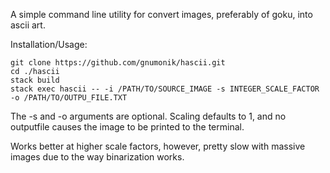 A simple command line utility for convert images, preferably of goku, into ascii art.

Installation/Usage:

```
git clone https://github.com/gnumonik/hascii.git
cd ./hascii
stack build
stack exec hascii -- -i /PATH/TO/SOURCE_IMAGE -s INTEGER_SCALE_FACTOR -o /PATH/TO/OUTPU_FILE.TXT
```

The -s and -o arguments are optional. Scaling defaults to 1, and no outputfile causes the image to be printed to the terminal. 

Works better at higher scale factors, however, pretty slow with massive images due to the way binarization works. 
